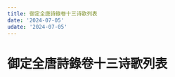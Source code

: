 ```yaml
---
title: 御定全唐詩錄卷十三诗歌列表
date: '2024-07-05'
udate: '2024-07-05'
---
```

# 御定全唐詩錄卷十三诗歌列表

<PoemList :list="poems" :authorMap="authorMap" :chapternum="13" />

<script setup>
const chapter = '卷十三';
import poems from '/data/qtsl/卷十三/poems.json'
import authorMap from '/data/qtsl/卷十三/author.json'
</script>

